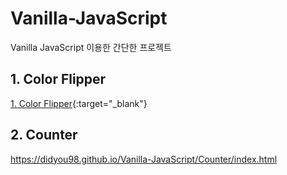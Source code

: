 # Vanilla-JavaScript
Vanilla JavaScript 이용한 간단한 프로젝트

## 1. Color Flipper 
[1. Color Flipper](https://didyou98.github.io/Vanilla-JavaScript/Color%20Flipper/index.html){:target="_blank"}

## 2. Counter 
https://didyou98.github.io/Vanilla-JavaScript/Counter/index.html
